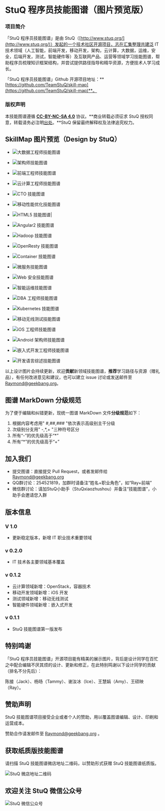 # StuQ 程序员技能图谱（图片预览版）

### 项目简介

「StuQ 程序员技能图谱」是由 StuQ（[http://www.stuq.org/](http://www.stuq.org/)）发起的一个技术社区开源项目，志在汇集整理共建泛 IT 技术领域（人工智能，前端开发，移动开发，架构，云计算，大数据，运维，安全，后端开发，测试，智能硬件等）及互联网产品、运营等领域学习技能图谱，帮助程序员梳理知识框架结构，并尝试提供路径指导和精华资源，方便技术人学习成长。

「StuQ 程序员技能图谱」Github 开源项目地址：**[https://github.com/TeamStuQ/skill-map](https://github.com/TeamStuQ/skill-map)**。

### 版权声明
本技能图谱遵循 **[CC-BY-NC-SA 4.0](https://creativecommons.org/licenses/by-nc-sa/4.0/)** 协议。**商业转载必须征求 StuQ 授权同意，转载请务必注明[出处](http://www.stuq.org/subject/skill-map/)。**StuQ 保留最终解释权及法律追究权力。

## SkillMap 图片预览（Design by StuQ）

- ![大数据工程师技能图谱](https://github.com/TeamStuQ/skill-map/blob/master/data/designbyStuQ/png-BigData-by-StuQ.png)

- ![架构师技能图谱](https://github.com/TeamStuQ/skill-map/blob/master/data/designbyStuQ/png-Architect-by-StuQ.png)

- ![前端工程师技能图谱](https://github.com/TeamStuQ/skill-map/blob/master/data/designbyStuQ/png-FrontEnd-by-StuQ.png)

- ![云计算工程师技能图谱](https://github.com/TeamStuQ/skill-map/blob/master/data/designbyStuQ/png-CloudComputing-by-StuQ.png)

- ![CTO 技能图谱](https://github.com/TeamStuQ/skill-map/blob/master/data/designbyStuQ/png-CTO-by-StuQ.png)

- ![移动性能优化技能图谱](https://github.com/TeamStuQ/skill-map/blob/master/data/designbyStuQ/png-MobileOptimization-by-StuQ.png)

- ![HTML5 技能图谱](https://github.com/TeamStuQ/skill-map/blob/master/data/designbyStuQ/png-HTML5-by-StuQ.png)|

- ![Angular2 技能图谱](https://github.com/TeamStuQ/skill-map/blob/master/data/designbyStuQ/png-Angular2-by-StuQ.png)

- ![Hadoop 技能图谱](https://github.com/TeamStuQ/skill-map/blob/master/master/data/designbyStuQ/png-Hadoop-by-StuQ.png)

- ![OpenResty 技能图谱](https://github.com/TeamStuQ/skill-map/blob/master/data/designbyStuQ/png-OpenResty-by-StuQ.png)

- ![Container 技能图谱](https://github.com/TeamStuQ/skill-map/blob/master/data/designbyStuQ/png-Container-by-StuQ.png)

- ![微服务技能图谱](https://github.com/TeamStuQ/skill-map/blob/master/data/designbyStuQ/png-MicroService-by-StuQ.png)

- ![Web 安全技能图谱](https://github.com/TeamStuQ/skill-map/blob/master/data/designbyStuQ/png-Security-by-StuQ.png)

- ![智能运维技能图谱](https://github.com/TeamStuQ/skill-map/blob/master/data/designbyStuQ/png-IntelligentDevOps-by-StuQ.png)

- ![DBA 工程师技能图谱](https://github.com/TeamStuQ/skill-map/blob/master/data/designbyStuQ/png-DBA-by-StuQ.png)

- ![Kubernetes 技能图谱](https://github.com/TeamStuQ/skill-map/blob/master/data/designbyStuQ/png-Kubernetes-by-StuQ.png)

- ![移动无线测试技能图谱](https://github.com/TeamStuQ/skill-map/blob/master/data/designbyStuQ/png-MobileTesting-by-StuQ.png)

- ![iOS 工程师技能图谱](https://github.com/TeamStuQ/skill-map/blob/master/data/designbyStuQ/png-iOSDev-by-StuQ.png)

- ![Android 架构师技能图谱](https://github.com/TeamStuQ/skill-map/blob/master/data/designbyStuQ/png-AndroidArchitect-by-StuQ.png)

- ![嵌入式开发工程师技能图谱](https://github.com/TeamStuQ/skill-map/blob/master/data/designbyStuQ/png-EmbeddedEngineer-by-StuQ.png)

- ![开发语言综述技能图谱](https://github.com/TeamStuQ/skill-map/blob/master/data/designbyStuQ/png-ProgrammingLanguage-by-StuQ.png)

以上设计图片会持续更新，欢迎**贡献**新领域技能图谱，**推荐**学习路径与资源（赠礼品），有任何改进意见和建议，也可以建立 issue 讨论或发送邮件至  Raymond@geekbang.org。

## 图谱 MarkDown 分级规范

为了便于编辑和纠错更新，现统一图谱 MarkDown 文件**分级规范**如下：

1. 根据内容考虑用" #,##,### "依次表示高级别主干分级
2. 次级别分支用" -,*,+ "三种符号区分
3. 所有“-”的优先级高于“*”
4. 所有“*”的优先级高于“+”

## 加入我们
- 提交图谱：直接提交 Pull Request，或者发邮件给 Raymond@geekbang.org
- QQ群讨论：254521819，加群时请备注“姓名+职业角色”，如“Ray+前端”
- 微信群讨论：请加StuQ小助手（StuQxiaozhushou）并备注“技能图谱”，小助手会邀请您入群

## 版本信息

### V 1.0
- 更新稳定版本，新增 IT 职业技术重要领域

### v 0.2.0
- IT 技术各主要领域基本覆盖

### v 0.1.2
- 云计算领域新增：OpenStack，容器技术
- 移动开发领域新增：iOS 开发
- 测试领域新增：移动无线测试
- 智能硬件领域新增：嵌入式开发

### v 0.1.1
- StuQ 技能图谱第一版发布

## 特别鸣谢

「StuQ 程序员技能图谱」开源项目能有精美的展示图片，背后是设计同学在百忙之中配合编辑不厌其烦的设计、更新和修正，在此特别鸣谢以下设计同学的贡献（排名不分先后）：

陈接（Jack）、杨旸（Tammy）、谢汝冰（Ice）、王慧娟（Amy）、王硕映（Ray）。

## 赞助声明

StuQ 技能图谱项目接受企业或者个人的赞助，用以覆盖图谱编辑、设计、印刷和运营成本。

赞助合作请发邮件至 Raymond@geekbang.org 。

## 获取纸质版技能图谱

请扫描 StuQ 技能图谱微店地址二维码，以赞助形式获赠 StuQ 技能图谱纸质版。

![StuQ 微店地址二维码](https://github.com/TeamStuQ/skill-map/blob/master/img/StuQWMall-QRCode-100X100.png)

## 欢迎关注 StuQ 微信公众号

![StuQ 微信公众号](https://github.com/TeamStuQ/skill-map/blob/master/img/StuQ-QRCode-100X100.png)
